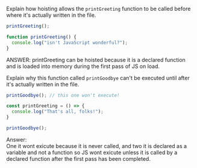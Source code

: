 Explain how hoisting allows the `printGreeting` function to be called before
where it's actually written in the file.

```js
printGreeting();

function printGreeting() {
  console.log("isn't JavaScript wonderful?");
}
```
ANSWER: 
printGreeting can be hoisted because it is a declared function and is loaded into memory during the first pass of JS on load.

Explain why this function called `printGoodbye` can't be executed until after
it's actually written in the file.

```js
printGoodbye(); // this one won't execute!

const printGreeting = () => {
  console.log("That's all, folks!");
}

printGoodbye();
```

Answer:  
One it wont exicute because it is never called, and two it is declared as a variable and not a function so JS wont exicute unless it is called by a declared function after the first pass has been completed.